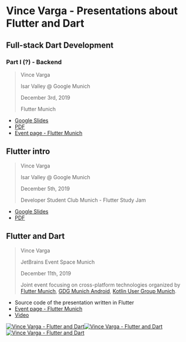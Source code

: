 # Vince Varga - Presentations about Flutter and Dart

## Full-stack Dart Development

### Part I (?) - Backend

> Vince Varga
>
> Isar Valley @ Google Munich
>
> December 3rd, 2019
>
> Flutter Munich


* [Google Slides](https://docs.google.com/presentation/d/1BT6HCaj0vln2LJNG10lwnPt0sj5__EYpEZSfOj9u5tQ/edit?usp=sharing)
* [PDF](./2019-12-03/Fullstack_Dart_-_Backend.pdf)
* [Event page - Flutter Munich](https://www.meetup.com/Flutter-Munich/events/264007243/)

## Flutter intro

> Vince Varga
>
> Isar Valley @ Google Munich
>
> December 5th, 2019
>
> Developer Student Club Munich - Flutter Study Jam

* [Google Slides](https://docs.google.com/presentation/d/1SiKFU392XXc94ce4xtCyX3F_T-i_jjaTWLV2kJCaCko/edit?usp=sharing)
* [PDF](./2019-12-05/FlutterDSC.pdf)


## Flutter and Dart

> Vince Varga
>
> JetBrains Event Space Munich
>
> December 11th, 2019
>
> Joint event focusing on cross-platform technologies organized by [Flutter Munich](https://www.meetup.com/Flutter-Munich), [GDG Munich Android](https://www.meetup.com/GDG-Munich-Android/events/265929157/), [Kotlin User Group Munich](https://www.meetup.com/Kotlin-User-Group-Munich/events/265932284).

* Source code of the presentation written in Flutter
* [Event page - Flutter Munich](https://www.meetup.com/Flutter-Munich/events/265931319/)
* [Video](https://www.youtube.com/watch?v=diunwwXgMK4&t=218)

[![Vince Varga - Flutter and Dart](https://img.youtube.com/vi/diunwwXgMK4/1.jpg)![Vince Varga - Flutter and Dart](https://img.youtube.com/vi/diunwwXgMK4/2.jpg)![Vince Varga - Flutter and Dart](https://img.youtube.com/vi/diunwwXgMK4/3.jpg)](https://www.youtube.com/watch?v=diunwwXgMK4&t=218)
